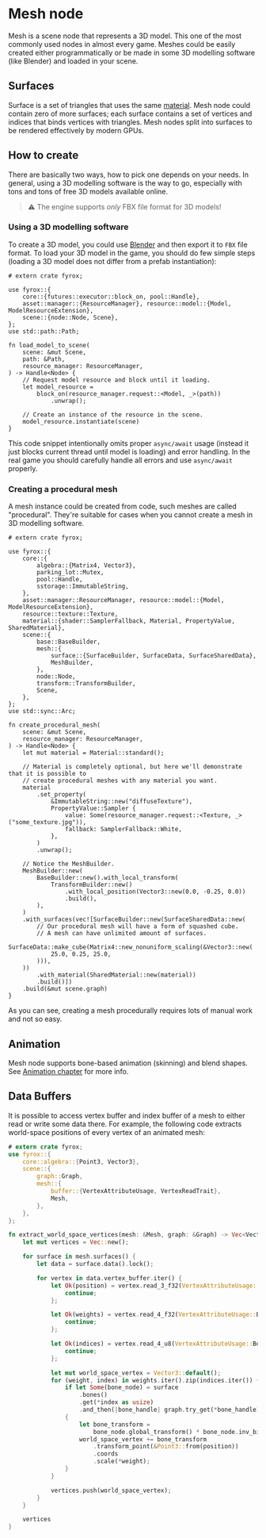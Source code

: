 # Mesh node

Mesh is a scene node that represents a 3D model. This one of the most commonly used nodes in almost every game.
Meshes could be easily created either programmatically or be made in some 3D modelling software (like Blender)
and loaded in your scene.

## Surfaces

Surface is a set of triangles that uses the same [material](../rendering/materials.md). Mesh node could contain zero of 
more surfaces; each surface contains a set of vertices and indices that binds vertices with triangles. Mesh nodes split 
into surfaces to be rendered effectively by modern GPUs.

## How to create

There are basically two ways, how to pick one depends on your needs. In general, using a 3D modelling software is
the way to go, especially with tons and tons of free 3D models available online.

> ⚠️ The engine supports _only_ FBX file format for 3D models!

### Using a 3D modelling software

To create a 3D model, you could use [Blender](https://www.blender.org/) and then export it to `FBX` file format.
To load your 3D model in the game, you should do few simple steps (loading a 3D model does not differ from a prefab 
instantiation):

```rust,no_run
# extern crate fyrox;

use fyrox::{
    core::{futures::executor::block_on, pool::Handle},
    asset::manager::{ResourceManager}, resource::model::{Model, ModelResourceExtension},
    scene::{node::Node, Scene},
};
use std::path::Path;

fn load_model_to_scene(
    scene: &mut Scene,
    path: &Path,
    resource_manager: ResourceManager,
) -> Handle<Node> {
    // Request model resource and block until it loading. 
    let model_resource =
        block_on(resource_manager.request::<Model, _>(path))
            .unwrap();

    // Create an instance of the resource in the scene. 
    model_resource.instantiate(scene)
}
```

This code snippet intentionally omits proper `async/await` usage (instead it just blocks current thread until
model is loading) and error handling. In the real game you should carefully handle all errors and use `async/await`
properly.

### Creating a procedural mesh

A mesh instance could be created from code, such meshes are called "procedural". They're suitable for cases when you
cannot create a mesh in 3D modelling software.

```rust,no_run
# extern crate fyrox;

use fyrox::{
    core::{
        algebra::{Matrix4, Vector3},
        parking_lot::Mutex,
        pool::Handle,
        sstorage::ImmutableString,
    },
    asset::manager::ResourceManager, resource::model::{Model, ModelResourceExtension},
    resource::texture::Texture,
    material::{shader::SamplerFallback, Material, PropertyValue, SharedMaterial},
    scene::{
        base::BaseBuilder,
        mesh::{
            surface::{SurfaceBuilder, SurfaceData, SurfaceSharedData},
            MeshBuilder,
        },
        node::Node,
        transform::TransformBuilder,
        Scene,
    },
};
use std::sync::Arc;

fn create_procedural_mesh(
    scene: &mut Scene,
    resource_manager: ResourceManager,
) -> Handle<Node> {
    let mut material = Material::standard();

    // Material is completely optional, but here we'll demonstrate that it is possible to
    // create procedural meshes with any material you want.
    material
        .set_property(
            &ImmutableString::new("diffuseTexture"),
            PropertyValue::Sampler {
                value: Some(resource_manager.request::<Texture, _>("some_texture.jpg")),
                fallback: SamplerFallback::White,
            },
        )
        .unwrap();

    // Notice the MeshBuilder.
    MeshBuilder::new(
        BaseBuilder::new().with_local_transform(
            TransformBuilder::new()
                .with_local_position(Vector3::new(0.0, -0.25, 0.0))
                .build(),
        ),
    )
    .with_surfaces(vec![SurfaceBuilder::new(SurfaceSharedData::new(
        // Our procedural mesh will have a form of squashed cube.
        // A mesh can have unlimited amount of surfaces.
        SurfaceData::make_cube(Matrix4::new_nonuniform_scaling(&Vector3::new(
            25.0, 0.25, 25.0,
        ))),
    ))
        .with_material(SharedMaterial::new(material))
        .build()])
    .build(&mut scene.graph)
}
```

As you can see, creating a mesh procedurally requires lots of manual work and not so easy.

## Animation

Mesh node supports bone-based animation (skinning) and blend shapes. See [Animation chapter](./../animation/animation.md) 
for more info.

## Data Buffers

It is possible to access vertex buffer and index buffer of a mesh to either read or write some data there. 
For example, the following code extracts world-space positions of every vertex of an animated mesh:

```rust ,no_run
# extern crate fyrox;
use fyrox::{
    core::algebra::{Point3, Vector3},
    scene::{
        graph::Graph,
        mesh::{
            buffer::{VertexAttributeUsage, VertexReadTrait},
            Mesh,
        },
    },
};

fn extract_world_space_vertices(mesh: &Mesh, graph: &Graph) -> Vec<Vector3<f32>> {
    let mut vertices = Vec::new();

    for surface in mesh.surfaces() {
        let data = surface.data().lock();

        for vertex in data.vertex_buffer.iter() {
            let Ok(position) = vertex.read_3_f32(VertexAttributeUsage::Position) else {
                continue;
            };

            let Ok(weights) = vertex.read_4_f32(VertexAttributeUsage::BoneWeight) else {
                continue;
            };

            let Ok(indices) = vertex.read_4_u8(VertexAttributeUsage::BoneIndices) else {
                continue;
            };

            let mut world_space_vertex = Vector3::default();
            for (weight, index) in weights.iter().zip(indices.iter()) {
                if let Some(bone_node) = surface
                    .bones()
                    .get(*index as usize)
                    .and_then(|bone_handle| graph.try_get(*bone_handle))
                {
                    let bone_transform =
                        bone_node.global_transform() * bone_node.inv_bind_pose_transform();
                    world_space_vertex += bone_transform
                        .transform_point(&Point3::from(position))
                        .coords
                        .scale(*weight);
                }
            }

            vertices.push(world_space_vertex);
        }
    }

    vertices
}
```
